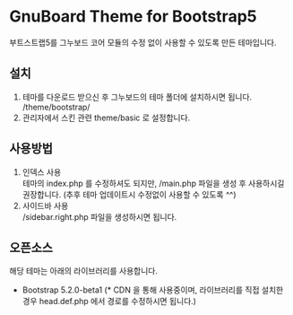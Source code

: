 # GnuBoard Theme for Bootstrap5
부트스트랩5를 그누보드 코어 모듈의 수정 없이 사용할 수 있도록 만든 테마입니다.  
  
## 설치  
1. 테마를 다운로드 받으신 후 그누보드의 테마 폴더에 설치하시면 됩니다.  
/theme/bootstrap/  
2. 관리자에서 스킨 관련 theme/basic 로 설정합니다.  
  
## 사용방법  
1. 인덱스 사용  
테마의 index.php 를 수정하셔도 되지만, /main.php 파일을 생성 후 사용하시길 권장합니다. (추후 테마 업데이트시 수정없이 사용할 수 있도록 ^^)  
2. 사이드바 사용  
/sidebar.right.php 파일을 생성하시면 됩니다.  
  
## 오픈소스  
해당 테마는 아래의 라이브러리를 사용합니다.  
- Bootstrap 5.2.0-beta1
(* CDN 을 통해 사용중이며, 라이브러리를 직접 설치한 경우 head.def.php 에서 경로를 수정하시면 됩니다.)  
